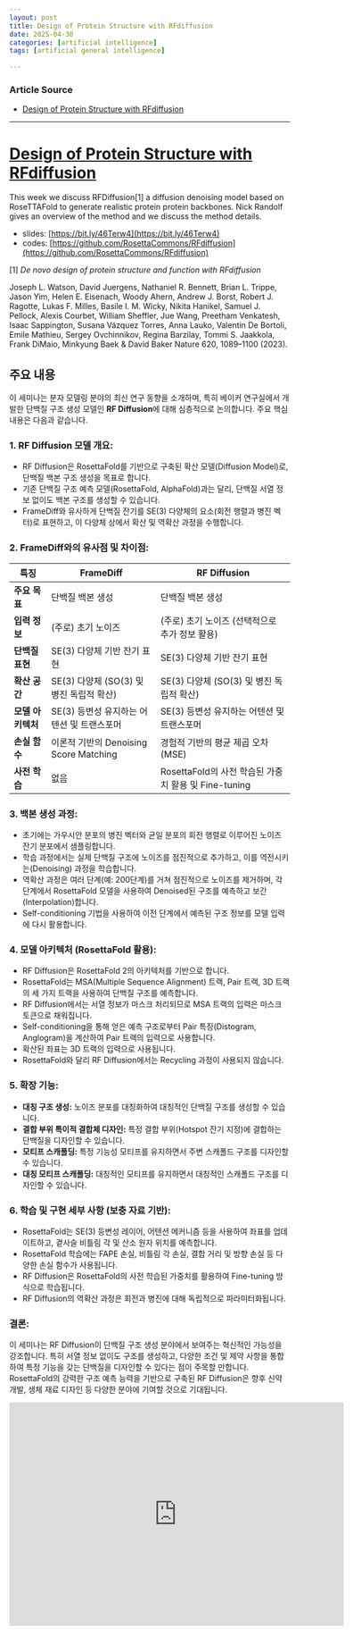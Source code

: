 ```yaml
---
layout: post
title: Design of Protein Structure with RFdiffusion  
date: 2025-04-30
categories: [artificial intelligence]
tags: [artificial general intelligence]

---
```


### Article Source


* [Design of Protein Structure with RFdiffusion](https://www.youtube.com/watch?v=agiHi6hOE3Q)

---

# [Design of Protein Structure with RFdiffusion](https://www.youtube.com/watch?v=agiHi6hOE3Q)

This week we discuss RFDiffusion[1] a diffusion denoising model based on RoseTTAFold to generate realistic protein protein backbones. Nick Randolf gives an overview of the method and we discuss the method details.

* slides: [https://bit.ly/46Terw4](https://bit.ly/46Terw4)
* codes: [https://github.com/RosettaCommons/RFdiffusion](https://github.com/RosettaCommons/RFdiffusion)

[1] *De novo design of protein structure and function with RFdiffusion*

Joseph L. Watson, David Juergens, Nathaniel R. Bennett, Brian L. Trippe, Jason Yim, Helen E. Eisenach, Woody Ahern, Andrew J. Borst, Robert J. Ragotte, Lukas F. Milles, Basile I. M. Wicky, Nikita Hanikel, Samuel J. Pellock, Alexis Courbet, William Sheffler, Jue Wang, Preetham Venkatesh, Isaac Sappington, Susana Vázquez Torres, Anna Lauko, Valentin De Bortoli, Emile Mathieu, Sergey Ovchinnikov, Regina Barzilay, Tommi S. Jaakkola, Frank DiMaio, Minkyung Baek & David Baker
Nature 620, 1089–1100 (2023).

## 주요 내용

이 세미나는 분자 모델링 분야의 최신 연구 동향을 소개하며, 특히 베이커 연구실에서 개발한 단백질 구조 생성 모델인 **RF Diffusion**에 대해 심층적으로 논의합니다. 주요 핵심 내용은 다음과 같습니다.

### **1. RF Diffusion 모델 개요:**

* RF Diffusion은 RosettaFold를 기반으로 구축된 확산 모델(Diffusion Model)로, 단백질 백본 구조 생성을 목표로 합니다.
* 기존 단백질 구조 예측 모델(RosettaFold, AlphaFold)과는 달리, 단백질 서열 정보 없이도 백본 구조를 생성할 수 있습니다.
* FrameDiff와 유사하게 단백질 잔기를 SE(3) 다양체의 요소(회전 행렬과 병진 벡터)로 표현하고, 이 다양체 상에서 확산 및 역확산 과정을 수행합니다.

### **2. FrameDiff와의 유사점 및 차이점:**

| 특징             | FrameDiff                               | RF Diffusion                             |
| ---------------- | --------------------------------------- | ---------------------------------------- |
| **주요 목표** | 단백질 백본 생성                          | 단백질 백본 생성                           |
| **입력 정보** | (주로) 초기 노이즈                       | (주로) 초기 노이즈 (선택적으로 추가 정보 활용) |
| **단백질 표현** | SE(3) 다양체 기반 잔기 표현                | SE(3) 다양체 기반 잔기 표현                 |
| **확산 공간** | SE(3) 다양체 (SO(3) 및 병진 독립적 확산) | SE(3) 다양체 (SO(3) 및 병진 독립적 확산) |
| **모델 아키텍처** | SE(3) 등변성 유지하는 어텐션 및 트랜스포머 | SE(3) 등변성 유지하는 어텐션 및 트랜스포머 |
| **손실 함수** | 이론적 기반의 Denoising Score Matching | 경험적 기반의 평균 제곱 오차 (MSE)        |
| **사전 학습** | 없음                                    | RosettaFold의 사전 학습된 가중치 활용 및 Fine-tuning |

### **3. 백본 생성 과정:**

* 초기에는 가우시안 분포의 병진 벡터와 균일 분포의 회전 행렬로 이루어진 노이즈 잔기 분포에서 샘플링합니다.
* 학습 과정에서는 실제 단백질 구조에 노이즈를 점진적으로 추가하고, 이를 역전시키는(Denoising) 과정을 학습합니다.
* 역확산 과정은 여러 단계(예: 200단계)를 거쳐 점진적으로 노이즈를 제거하며, 각 단계에서 RosettaFold 모델을 사용하여 Denoised된 구조를 예측하고 보간(Interpolation)합니다.
* Self-conditioning 기법을 사용하여 이전 단계에서 예측된 구조 정보를 모델 입력에 다시 활용합니다.

### **4. 모델 아키텍처 (RosettaFold 활용):**

* RF Diffusion은 RosettaFold 2의 아키텍처를 기반으로 합니다.
* RosettaFold는 MSA(Multiple Sequence Alignment) 트랙, Pair 트랙, 3D 트랙의 세 가지 트랙을 사용하여 단백질 구조를 예측합니다.
* RF Diffusion에서는 서열 정보가 마스크 처리되므로 MSA 트랙의 입력은 마스크 토큰으로 채워집니다.
* Self-conditioning을 통해 얻은 예측 구조로부터 Pair 특징(Distogram, Anglogram)을 계산하여 Pair 트랙의 입력으로 사용합니다.
* 확산된 좌표는 3D 트랙의 입력으로 사용됩니다.
* RosettaFold와 달리 RF Diffusion에서는 Recycling 과정이 사용되지 않습니다.

### **5. 확장 기능:**

* **대칭 구조 생성:** 노이즈 분포를 대칭화하여 대칭적인 단백질 구조를 생성할 수 있습니다.
* **결합 부위 특이적 결합체 디자인:** 특정 결합 부위(Hotspot 잔기 지정)에 결합하는 단백질을 디자인할 수 있습니다.
* **모티프 스캐폴딩:** 특정 기능성 모티프를 유지하면서 주변 스캐폴드 구조를 디자인할 수 있습니다.
* **대칭 모티프 스캐폴딩:** 대칭적인 모티프를 유지하면서 대칭적인 스캐폴드 구조를 디자인할 수 있습니다.

### **6. 학습 및 구현 세부 사항 (보충 자료 기반):**

* RosettaFold는 SE(3) 등변성 레이어, 어텐션 메커니즘 등을 사용하여 좌표를 업데이트하고, 곁사슬 비틀림 각 및 산소 원자 위치를 예측합니다.
* RosettaFold 학습에는 FAPE 손실, 비틀림 각 손실, 결합 거리 및 방향 손실 등 다양한 손실 함수가 사용됩니다.
* RF Diffusion은 RosettaFold의 사전 학습된 가중치를 활용하여 Fine-tuning 방식으로 학습됩니다.
* RF Diffusion의 역확산 과정은 회전과 병진에 대해 독립적으로 파라미터화됩니다.

### **결론:**

이 세미나는 RF Diffusion이 단백질 구조 생성 분야에서 보여주는 혁신적인 가능성을 강조합니다. 특히 서열 정보 없이도 구조를 생성하고, 다양한 조건 및 제약 사항을 통합하여 특정 기능을 갖는 단백질을 디자인할 수 있다는 점이 주목할 만합니다. RosettaFold의 강력한 구조 예측 능력을 기반으로 구축된 RF Diffusion은 향후 신약 개발, 생체 재료 디자인 등 다양한 분야에 기여할 것으로 기대됩니다.

<iframe width="600" height="400" src="https://www.youtube.com/embed/agiHi6hOE3Q?si=XRStS_tPX1l1XsUb" title="YouTube video player" frameborder="0" allow="accelerometer; autoplay; clipboard-write; encrypted-media; gyroscope; picture-in-picture; web-share" referrerpolicy="strict-origin-when-cross-origin" allowfullscreen></iframe>
